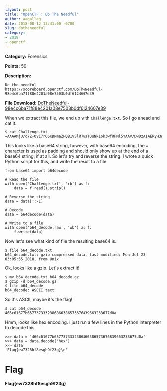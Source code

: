 ```yaml
---
layout: post
title: "OpenCTF : Do The Needful"
author: aagallag
date: 2018-08-12 13:41:00 -0700
slug: dotheneedful
category:
- 2018
- openctf
---
```

**Category:** Forensics

**Points:** 50

**Description:**

```
Do the needful
https://scoreboard.openctf.com/DoTheNeedful-98e4c6ba71f88e4201a08e7503b0df6124607e39
```

**File Download:** [DoTheNeedful-98e4c6ba71f88e4201a08e7503b0df6124607e39](https://aagallag.com/files/ctf_files/openctf/DoTheNeedful-98e4c6ba71f88e4201a08e7503b0df6124607e39)

When we extract this file, we end up with `Challenge.txt`.  So I go ahead and cat it.

```
$ cat Challenge.txt 
=AAAAMjU/o7Z+0V17r06KDNmaZHQB1VSlR7wsTDuNk1ok3wfRPMl5YAAV/DwDzAIAERyH3wAAsVVGNBAIs4H
```

This looks like a base64 string, however, with base64 encoding, the `=` character is used as padding and should only show up at the end of a base64 string, if at all.  So let's try and reverse the string.  I wrote a quick Python script for this, and write the result to a file.

```
from base64 import b64decode

# Read the file
with open('Challenge.txt', 'rb') as f:
    data = f.read().strip()

# Reverse the string
data = data[::-1]

# Decode
data = b64decode(data)

# Write to a file
with open('b64_decode.raw', 'wb') as f:
    f.write(data)
```

Now let's see what kind of file the resulting base64 is.

```
$ file b64_decode.txt 
b64_decode.txt: gzip compressed data, last modified: Mon Jul 23 03:05:55 2018, from Unix
```

Ok, looks like a gzip.  Let's extract it!

```
$ mv b64_decode.txt b64_decode.gz
$ gzip -d b64_decode.gz
$ file b64_decode 
b64_decode: ASCII text
```

So it's ASCII, maybe it's the flag!

```
$ cat b64_decode 
466c61677b6577373332386866386573676839663233677d0a
```

Hmm, looks like hex encoding.  I just run a few lines in the Python interpreter to decode this.

```
>>> data = '466c61677b6577373332386866386573676839663233677d0a'
>>> data = data.decode('hex')
>>> data
'Flag{ew7328hf8esgh9f23g}\n'
```



# Flag
**Flag{ew7328hf8esgh9f23g}**
